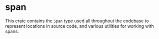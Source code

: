 # span

This crate contains the `Span` type used all throughout the codebase to represent locations in source code, and various utilities for working with spans.
